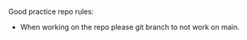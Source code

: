 Good practice repo rules:
- When working on the repo please git branch <name> to not work on main.

